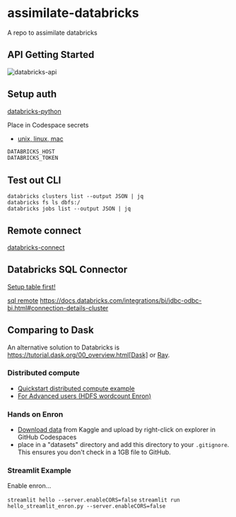 # assimilate-databricks
A repo to assimilate databricks

## API Getting Started

![databricks-api](https://user-images.githubusercontent.com/58792/189719737-fcdaf61f-93d2-415b-8eea-ebb96143187d.png)



## Setup auth

[databricks-python](https://docs.microsoft.com/en-us/azure/databricks/dev-tools/python-api)

Place in Codespace secrets
* [unix, linux, mac](https://docs.microsoft.com/en-us/azure/databricks/dev-tools/python-api#unixlinuxandmacos)

```bash
DATABRICKS_HOST
DATABRICKS_TOKEN
```


## Test out CLI

```
databricks clusters list --output JSON | jq
databricks fs ls dbfs:/
databricks jobs list --output JSON | jq
```
## Remote connect

[databricks-connect](https://docs.databricks.com/dev-tools/databricks-connect.html)

## Databricks SQL Connector

[Setup table first!](https://docs.databricks.com/dbfs/databricks-datasets.html)

[sql remote](https://docs.databricks.com/dev-tools/python-sql-connector.html)
https://docs.databricks.com/integrations/bi/jdbc-odbc-bi.html#connection-details-cluster


## Comparing to Dask

An alternative solution to Databricks is https://tutorial.dask.org/00_overview.html[Dask] or [Ray](https://docs.ray.io/en/latest/data/dask-on-ray.html).

### Distributed compute

* [Quickstart distributed compute example](https://distributed.dask.org/en/stable/quickstart.html)
* [For Advanced users (HDFS wordcount Enron)](https://distributed.dask.org/en/stable/examples/word-count.html)

### Hands on Enron

* [Download data](https://www.kaggle.com/datasets/wcukierski/enron-email-dataset) from Kaggle and upload by right-click on explorer in GitHub Codespaces
* place in a "datasets" directory and add this directory to your `.gitignore`.  This ensures you don't check in a 1GB file to GitHub.

### Streamlit Example

Enable enron...

`streamlit hello --server.enableCORS=false`
`streamlit run hello_streamlit_enron.py --server.enableCORS=false`